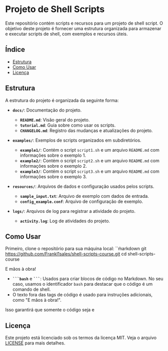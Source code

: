 # Projeto de Shell Scripts

Este repositório contém scripts e recursos para um projeto de shell script. O objetivo deste projeto é fornecer uma estrutura organizada para armazenar e executar scripts de shell, com exemplos e recursos úteis.


## Índice

- [Estrutura](#estrutura)
- [Como Usar](#como-usar)
- [Licença](#licença)

## Estrutura

A estrutura do projeto é organizada da seguinte forma:

- **`docs/`**: Documentação do projeto.
  - **`README.md`**: Visão geral do projeto.
  - **`tutorial.md`**: Guia sobre como usar os scripts.
  - **`CHANGELOG.md`**: Registro das mudanças e atualizações do projeto.

- **`examples/`**: Exemplos de scripts organizados em subdiretórios.
  - **`example1/`**: Contém o script `script1.sh` e um arquivo `README.md` com informações sobre o exemplo 1.
  - **`example2/`**: Contém o script `script2.sh` e um arquivo `README.md` com informações sobre o exemplo 2.
  - **`example3/`**: Contém o script `script3.sh` e um arquivo `README.md` com informações sobre o exemplo 3.

- **`resources/`**: Arquivos de dados e configuração usados pelos scripts.
  - **`sample_input.txt`**: Arquivo de exemplo com dados de entrada.
  - **`config_example.conf`**: Arquivo de configuração de exemplo.

- **`logs/`**: Arquivos de log para registrar a atividade do projeto.
  - **`activity.log`**: Log de atividades do projeto.


## Como Usar

Primeiro, clone o repositório para sua máquina local:
   ``m̀arkdown
   git https://github.com/Frankl1sales/shell-scripts-course.git
   cd shell-scripts-course
   
E mãos à obra! 

- **` ```bash `** e **` ``` `**: Usados para criar blocos de código no Markdown. No seu caso, usamos o identificador `bash` para destacar que o código é um comando de shell.
- O texto fora das tags de código é usado para instruções adicionais, como "E mãos à obra!".

Isso garantirá que somente o código seja e
## Licença

Este projeto está licenciado sob os termos da licença MIT. Veja o arquivo [LICENSE](LICENSE.md) para mais detalhes.
